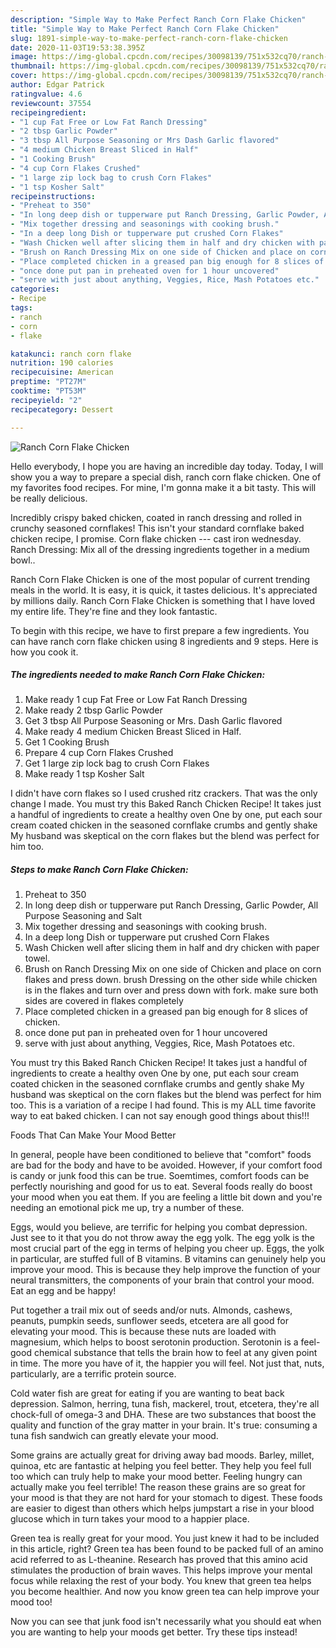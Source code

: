 ```yaml
---
description: "Simple Way to Make Perfect Ranch Corn Flake Chicken"
title: "Simple Way to Make Perfect Ranch Corn Flake Chicken"
slug: 1891-simple-way-to-make-perfect-ranch-corn-flake-chicken
date: 2020-11-03T19:53:38.395Z
image: https://img-global.cpcdn.com/recipes/30098139/751x532cq70/ranch-corn-flake-chicken-recipe-main-photo.jpg
thumbnail: https://img-global.cpcdn.com/recipes/30098139/751x532cq70/ranch-corn-flake-chicken-recipe-main-photo.jpg
cover: https://img-global.cpcdn.com/recipes/30098139/751x532cq70/ranch-corn-flake-chicken-recipe-main-photo.jpg
author: Edgar Patrick
ratingvalue: 4.6
reviewcount: 37554
recipeingredient:
- "1 cup Fat Free or Low Fat Ranch Dressing"
- "2 tbsp Garlic Powder"
- "3 tbsp All Purpose Seasoning or Mrs Dash Garlic flavored"
- "4 medium Chicken Breast Sliced in Half"
- "1 Cooking Brush"
- "4 cup Corn Flakes Crushed"
- "1 large zip lock bag to crush Corn Flakes"
- "1 tsp Kosher Salt"
recipeinstructions:
- "Preheat to 350"
- "In long deep dish or tupperware put Ranch Dressing, Garlic Powder, All Purpose Seasoning and Salt"
- "Mix together dressing and seasonings with cooking brush."
- "In a deep long Dish or tupperware put crushed Corn Flakes"
- "Wash Chicken well after slicing them in half and dry chicken with paper towel."
- "Brush on Ranch Dressing Mix on one side of Chicken and place on corn flakes and press down. brush Dressing on the other side while chicken is in the flakes and turn over and press down with fork. make sure both sides are covered in flakes completely"
- "Place completed chicken in a greased pan big enough for 8 slices of chicken."
- "once done put pan in preheated oven for 1 hour uncovered"
- "serve with just about anything, Veggies, Rice, Mash Potatoes etc."
categories:
- Recipe
tags:
- ranch
- corn
- flake

katakunci: ranch corn flake 
nutrition: 190 calories
recipecuisine: American
preptime: "PT27M"
cooktime: "PT53M"
recipeyield: "2"
recipecategory: Dessert

---
```



![Ranch Corn Flake Chicken](https://img-global.cpcdn.com/recipes/30098139/751x532cq70/ranch-corn-flake-chicken-recipe-main-photo.jpg)

Hello everybody, I hope you are having an incredible day today. Today, I will show you a way to prepare a special dish, ranch corn flake chicken. One of my favorites food recipes. For mine, I'm gonna make it a bit tasty. This will be really delicious.

Incredibly crispy baked chicken, coated in ranch dressing and rolled in crunchy seasoned cornflakes! This isn&#39;t your standard cornflake baked chicken recipe, I promise. Corn flake chicken --- cast iron wednesday. Ranch Dressing: Mix all of the dressing ingredients together in a medium bowl..

Ranch Corn Flake Chicken is one of the most popular of current trending meals in the world. It is easy, it is quick, it tastes delicious. It's appreciated by millions daily. Ranch Corn Flake Chicken is something that I have loved my entire life. They're fine and they look fantastic.


To begin with this recipe, we have to first prepare a few ingredients. You can have ranch corn flake chicken using 8 ingredients and 9 steps. Here is how you cook it.

<!--inarticleads1-->

##### The ingredients needed to make Ranch Corn Flake Chicken:

1. Make ready 1 cup Fat Free or Low Fat Ranch Dressing
1. Make ready 2 tbsp Garlic Powder
1. Get 3 tbsp All Purpose Seasoning or Mrs. Dash Garlic flavored
1. Make ready 4 medium Chicken Breast Sliced in Half.
1. Get 1 Cooking Brush
1. Prepare 4 cup Corn Flakes Crushed
1. Get 1 large zip lock bag to crush Corn Flakes
1. Make ready 1 tsp Kosher Salt


I didn&#39;t have corn flakes so I used crushed ritz crackers. That was the only change I made. You must try this Baked Ranch Chicken Recipe! It takes just a handful of ingredients to create a healthy oven One by one, put each sour cream coated chicken in the seasoned cornflake crumbs and gently shake My husband was skeptical on the corn flakes but the blend was perfect for him too. 

<!--inarticleads2-->

##### Steps to make Ranch Corn Flake Chicken:

1. Preheat to 350
1. In long deep dish or tupperware put Ranch Dressing, Garlic Powder, All Purpose Seasoning and Salt
1. Mix together dressing and seasonings with cooking brush.
1. In a deep long Dish or tupperware put crushed Corn Flakes
1. Wash Chicken well after slicing them in half and dry chicken with paper towel.
1. Brush on Ranch Dressing Mix on one side of Chicken and place on corn flakes and press down. brush Dressing on the other side while chicken is in the flakes and turn over and press down with fork. make sure both sides are covered in flakes completely
1. Place completed chicken in a greased pan big enough for 8 slices of chicken.
1. once done put pan in preheated oven for 1 hour uncovered
1. serve with just about anything, Veggies, Rice, Mash Potatoes etc.


You must try this Baked Ranch Chicken Recipe! It takes just a handful of ingredients to create a healthy oven One by one, put each sour cream coated chicken in the seasoned cornflake crumbs and gently shake My husband was skeptical on the corn flakes but the blend was perfect for him too. This is a variation of a recipe I had found. This is my ALL time favorite way to eat baked chicken. I can not say enough good things about this!!! 

Foods That Can Make Your Mood Better


In general, people have been conditioned to believe that "comfort" foods are bad for the body and have to be avoided. However, if your comfort food is candy or junk food this can be true. Soemtimes, comfort foods can be perfectly nourishing and good for us to eat. Several foods really do boost your mood when you eat them. If you are feeling a little bit down and you're needing an emotional pick me up, try a number of these.

Eggs, would you believe, are terrific for helping you combat depression. Just see to it that you do not throw away the egg yolk. The egg yolk is the most crucial part of the egg in terms of helping you cheer up. Eggs, the yolk in particular, are stuffed full of B vitamins. B vitamins can genuinely help you improve your mood. This is because they help improve the function of your neural transmitters, the components of your brain that control your mood. Eat an egg and be happy!

Put together a trail mix out of seeds and/or nuts. Almonds, cashews, peanuts, pumpkin seeds, sunflower seeds, etcetera are all good for elevating your mood. This is because these nuts are loaded with magnesium, which helps to boost serotonin production. Serotonin is a feel-good chemical substance that tells the brain how to feel at any given point in time. The more you have of it, the happier you will feel. Not just that, nuts, particularly, are a terrific protein source.

Cold water fish are great for eating if you are wanting to beat back depression. Salmon, herring, tuna fish, mackerel, trout, etcetera, they're all chock-full of omega-3 and DHA. These are two substances that boost the quality and function of the gray matter in your brain. It's true: consuming a tuna fish sandwich can greatly elevate your mood. 

Some grains are actually great for driving away bad moods. Barley, millet, quinoa, etc are fantastic at helping you feel better. They help you feel full too which can truly help to make your mood better. Feeling hungry can actually make you feel terrible! The reason these grains are so great for your mood is that they are not hard for your stomach to digest. These foods are easier to digest than others which helps jumpstart a rise in your blood glucose which in turn takes your mood to a happier place.

Green tea is really great for your mood. You just knew it had to be included in this article, right? Green tea has been found to be packed full of an amino acid referred to as L-theanine. Research has proved that this amino acid stimulates the production of brain waves. This helps improve your mental focus while relaxing the rest of your body. You knew that green tea helps you become healthier. And now you know green tea can help improve your mood too!

Now you can see that junk food isn't necessarily what you should eat when you are wanting to help your moods get better. Try  these tips  instead!

